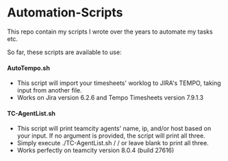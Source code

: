 # Automation-Scripts
This repo contain my scripts I wrote over the years to automate my tasks etc.

So far, these scripts are available to use:

#### AutoTempo.sh
- This script will import your timesheets' worklog to JIRA's TEMPO, taking input from another file.
- Works on Jira version 6.2.6 and Tempo Timesheets version 7.9.1.3

#### TC-AgentList.sh
- This script will print teamcity agents' name, ip, and/or host based on your input. If no argument is provided, the script will print all three.
- Simply execute ./TC-AgentList.sh <ip> / <host> / <name> or leave blank to print all three.
- Works perfectly on teamcity version 8.0.4 (build 27616)
